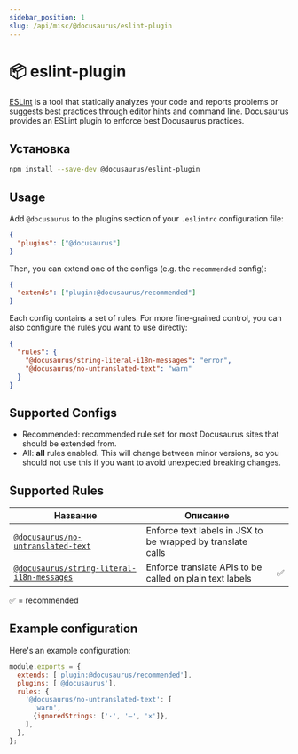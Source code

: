 ```yaml
---
sidebar_position: 1
slug: /api/misc/@docusaurus/eslint-plugin
---
```


# 📦 eslint-plugin

[ESLint](https://eslint.org/) is a tool that statically analyzes your code and reports problems or suggests best practices through editor hints and command line. Docusaurus provides an ESLint plugin to enforce best Docusaurus practices.

## Установка

```bash npm2yarn
npm install --save-dev @docusaurus/eslint-plugin
```

## Usage

Add `@docusaurus` to the plugins section of your `.eslintrc` configuration file:

```json title=".eslintrc"
{
  "plugins": ["@docusaurus"]
}
```

Then, you can extend one of the configs (e.g. the `recommended` config):

```json title=".eslintrc"
{
  "extends": ["plugin:@docusaurus/recommended"]
}
```

Each config contains a set of rules. For more fine-grained control, you can also configure the rules you want to use directly:

```json title=".eslintrc"
{
  "rules": {
    "@docusaurus/string-literal-i18n-messages": "error",
    "@docusaurus/no-untranslated-text": "warn"
  }
}
```

## Supported Configs

- Recommended: recommended rule set for most Docusaurus sites that should be extended from.
- All: **all** rules enabled. This will change between minor versions, so you should not use this if you want to avoid unexpected breaking changes.

## Supported Rules

| Название                                                                        | Описание                                                    |   |
| ------------------------------------------------------------------------------- | ----------------------------------------------------------- | - |
| [`@docusaurus/no-untranslated-text`](./no-untranslated-text.md)                 | Enforce text labels in JSX to be wrapped by translate calls |   |
| [`@docusaurus/string-literal-i18n-messages`](./string-literal-i18n-messages.md) | Enforce translate APIs to be called on plain text labels    | ✅ |

✅ = recommended

## Example configuration

Here's an example configuration:

```js title=".eslintrc.js"
module.exports = {
  extends: ['plugin:@docusaurus/recommended'],
  plugins: ['@docusaurus'],
  rules: {
    '@docusaurus/no-untranslated-text': [
      'warn',
      {ignoredStrings: ['·', '—', '×']},
    ],
  },
};
```
